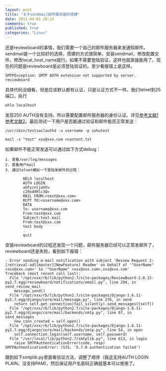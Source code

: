 ```yaml
---
layout: post
title: "关于sendmail邮件服务器的搭建"
date: 2015-04-01 20:14
comments: true
published: true
categories: "Linux"
---
```


  还是reviewboard的事情，我们需要一个自己的邮件服务器来发通知邮件。sendmail是一个比较好的选择，搭建的方式很简单，安装sendmail，修改配置文件，修改local_host_name就行。如果不需要登陆验证，这样也就直接能用了。现在的问题是reviewboard是必须登陆验证的。至少看报错上是这样。

  	SMTPException: SMTP AUTH extension not supported by server. reviewboard
 
  具体代码没细看，但是应该默认都有认证，只是认证方式不一样。我们telnet到25端口，执行

  	ehlo localhost

  发现250 AUTH没有支持。所以需要配置邮件服务器的身份认证。详见[参考文献1][1][参考文献2][2]。最后测试一下用户是否能通过验证和邮件能否正常发送：

 	/usr/sbin/testsaslauthd -u username -p sohutest

    mail -s "test" xxx@xxx.com <content.txt

<!--more-->

  如果邮件不能正常发送可以通过如下方式debug：

  	1. 查看/var/log/messages
  	2. 查看用户mail
  	3. 通过telnet模拟一下登陆发邮件的过程：

			HELO localhost
			AUTH LOGIN 
			aGFycnljaGVu
			c29odXRlc3Q=
			MAIL FROM:<test@xxx.com>
			RCPT TO:<username@xxx.com>
			DATA
			To: username@xxx.com
			From:test@xxx.com
			Subject:test mail
			From:test@xxx.com
			test body
			.
			quit

  安装reviewboard的过程还发现一个问题，邮件服务器已经可以正常发邮件了，reviewboard还是失败，看到如下报错：
	
	- Error sending e-mail notification with subject 'Review Request 2: [retrieval-ad][master][NewFeature] Readme' on behalf of '"UserName" <xxx@xxx.com>' to '"UserName" <xxx@xxx.com>,xxx@xxx.com'
	Traceback (most recent call last):
	  File "/opt/xxx/rb/lib/python2.7/site-packages/ReviewBoard-2.0.15-py2.7.egg/reviewboard/notifications/email.py", line 294, in send_review_mail
	    message.send()
	  File "/opt/xxx/rb/lib/python2.7/site-packages/Django-1.6.11-py2.7.egg/django/core/mail/message.py", line 276, in send
	    return self.get_connection(fail_silently).send_messages([self])
	  File "/opt/xxx/rb/lib/python2.7/site-packages/Django-1.6.11-py2.7.egg/django/core/mail/backends/smtp.py", line 87, in send_messages
	    new_conn_created = self.open()
	  File "/opt/xxx/rb/lib/python2.7/site-packages/Django-1.6.11-py2.7.egg/django/core/mail/backends/smtp.py", line 54, in open
	    self.connection.login(self.username, self.password)
	  File "/usr/local/lib/python2.7/smtplib.py", line 613, in login
	    raise SMTPAuthenticationError(code, resp)
	SMTPAuthenticationError: (535, '5.7.0 authentication failed')
  
  跟到如下smtplib.py里面看验证方法，调整了顺序（我这支持AUTH LOGIN PLAIN，没支持PAM)，然后保证用户名密码正确就基本可以使用了。

[1]: http://blog.sina.com.cn/s/blog_6b61ec070101e161.html "CentOS sendmail安装及邮件域名配置"
[2]: http://ju.outofmemory.cn/entry/12533   "testsaslauthd “authentication failed” 解决办法"